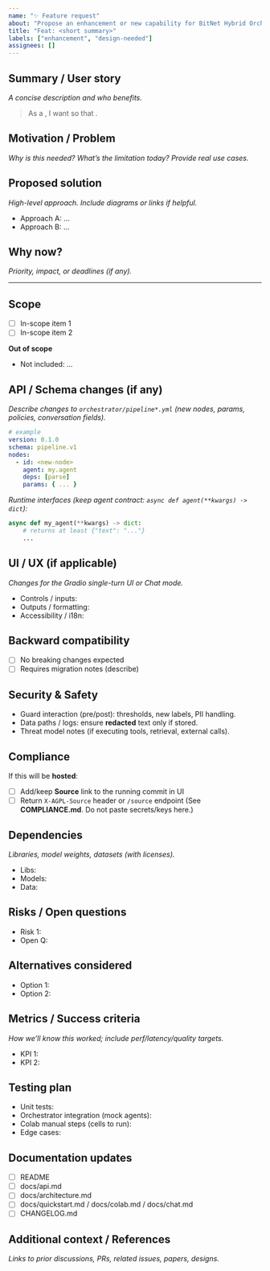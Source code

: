 ```yaml
---
name: "✨ Feature request"
about: "Propose an enhancement or new capability for BitNet Hybrid Orchestrator"
title: "Feat: <short summary>"
labels: ["enhancement", "design-needed"]
assignees: []
---
```


<!--
💬 For open-ended ideation or questions, please start in Discussions:
https://github.com/ShiySabiniano/bitnet-hybrid-orchestrator/discussions
Then file this request once there's a concrete proposal.

🔐 Do NOT disclose security-sensitive details here. Use SECURITY.md instead.
-->

## Summary / User story
*A concise description and who benefits.*
> As a <role>, I want <capability> so that <outcome>.

## Motivation / Problem
*Why is this needed? What’s the limitation today? Provide real use cases.*

## Proposed solution
*High-level approach. Include diagrams or links if helpful.*

- Approach A: …
- Approach B: …

## Why now?
*Priority, impact, or deadlines (if any).*

---

## Scope
- [ ] In-scope item 1
- [ ] In-scope item 2

**Out of scope**
- Not included: …

## API / Schema changes (if any)
*Describe changes to `orchestrator/pipeline*.yml` (new nodes, params, policies, conversation fields).*

```yaml
# example
version: 0.1.0
schema: pipeline.v1
nodes:
  - id: <new-node>
    agent: my.agent
    deps: [parse]
    params: { ... }
````

*Runtime interfaces (keep agent contract: `async def agent(**kwargs) -> dict`):*

```python
async def my_agent(**kwargs) -> dict:
    # returns at least {"text": "..."}
    ...
```

## UI / UX (if applicable)

*Changes for the Gradio single-turn UI or Chat mode.*

* Controls / inputs:
* Outputs / formatting:
* Accessibility / i18n:

## Backward compatibility

* [ ] No breaking changes expected
* [ ] Requires migration notes (describe)

## Security & Safety

* Guard interaction (pre/post): thresholds, new labels, PII handling.
* Data paths / logs: ensure **redacted** text only if stored.
* Threat model notes (if executing tools, retrieval, external calls).

## Compliance

If this will be **hosted**:

* [ ] Add/keep **Source** link to the running commit in UI
* [ ] Return `X-AGPL-Source` header or `/source` endpoint
  (See **COMPLIANCE.md**. Do not paste secrets/keys here.)

## Dependencies

*Libraries, model weights, datasets (with licenses).*

* Libs:
* Models:
* Data:

## Risks / Open questions

* Risk 1:
* Open Q:

## Alternatives considered

* Option 1:
* Option 2:

## Metrics / Success criteria

*How we’ll know this worked; include perf/latency/quality targets.*

* KPI 1:
* KPI 2:

## Testing plan

* Unit tests:
* Orchestrator integration (mock agents):
* Colab manual steps (cells to run):
* Edge cases:

## Documentation updates

* [ ] README
* [ ] docs/api.md
* [ ] docs/architecture.md
* [ ] docs/quickstart.md / docs/colab.md / docs/chat.md
* [ ] CHANGELOG.md

## Additional context / References

*Links to prior discussions, PRs, related issues, papers, designs.*

